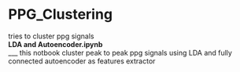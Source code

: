 # PPG_Clustering
tries to cluster ppg signals<br> 
**LDA and Autoencoder.ipynb** <br> ___ this notbook cluster peak to peak ppg signals using LDA and fully connected autoencoder as features extractor

